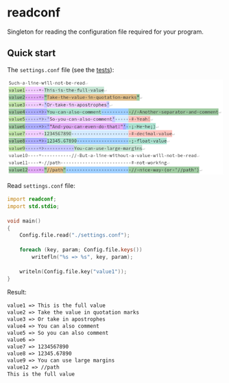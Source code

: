# readconf

Singleton for reading the configuration file required for your program.

## Quick start

The `settings.conf` file (see the [tests](tests/)):

![matches.png](img/matches.png)

Read `settings.conf` file:

```d
import readconf;
import std.stdio;

void main()
{
    Config.file.read("./settings.conf");

    foreach (key, param; Config.file.keys())
        writefln("%s => %s", key, param);

    writeln(Config.file.key("value1"));
}
```

Result:

```
value1 => This is the full value
value2 => Take the value in quotation marks
value3 => Or take in apostrophes
value4 => You can also comment
value5 => So you can also comment
value6 => 
value7 => 1234567890
value8 => 12345.67890
value9 => You can use large margins
value12 => //path
This is the full value
```
